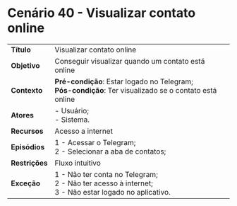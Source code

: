 # Cenário 40 - Visualizar contato online

|        |                   |  
| -------  |  :------------------------------------|
|**Título** | Visualizar contato online |
|**Objetivo** | Conseguir visualizar quando um contato está online|
|**Contexto** |**Pré-condição**: Estar logado no Telegram;<br>**Pós-condição**: Ter visualizado se o contato está online|
|**Atores**   | - Usuário;<br> - Sistema.       | 
|**Recursos** | Acesso a internet|
|**Episódios**| 1 - Acessar o Telegram; <br>2 - Selecionar a aba de contatos;
|**Restrições**| Fluxo intuitivo| 
|**Exceção**| 1 - Não ter conta no Telegram;<br> 2 - Não ter acesso à internet;<br>3 - Não estar logado no aplicativo.|

 